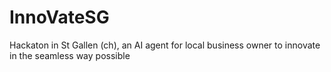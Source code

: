 # InnoVateSG
Hackaton in St Gallen (ch), an AI agent for local business owner to innovate in the seamless way possible


